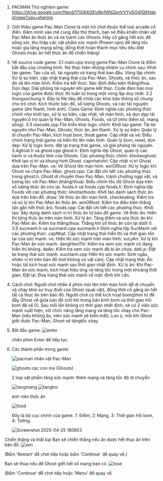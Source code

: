1. PACMAN
  Thử nghiệm game: https://drive.google.com/file/d/17jG84l2Elz8p1WN2pnVVYySOd1QXHabd/view?usp=sharing
2. Giới thiệu game
  Pac-Man Clone là một trò chơi thuộc thể loại arcade cổ điển. Đắm mình vào mê cung đầy thử thách, bạn sẽ điều 
  khiển nhân vật Pac-Man ăn thức ăn và né tránh các Ghosts. Hãy cố gắng hết sức để sống sót, thu thập các vật phẩm sức 
  mạnh (Power-ups) để tăng tốc hoặc gia tăng mạng sống, đồng thời hoàn thành mục tiêu tiêu diệt 
  Ghosts hoặc ăn hết thức ăn để chiến thắng!

3. Về source code game:
  3.1 main.cpp 
    trong game Pac-Man Clone là điểm bắt đầu của chương trình. Nó thực hiện những nhiệm vụ chính sau:
    Khởi tạo game: Tạo cửa sổ, tài nguyên và trạng thái ban đầu.
    Vòng lặp chính: Xử lý sự kiện, cập nhật trạng thái của Pac-Man, Ghosts, và thức ăn, sau đó vẽ lên màn hình.
    Kiểm tra kết thúc: Xác định điều kiện thắng/thua.
    Dọn dẹp: Giải phóng tài nguyên khi game kết thúc.
    Code đảm bảo mọi logic của game được thực thi tuần tự trong một vòng lặp duy nhất.
  3.2 thongsochung.h:
    Đây là file tiêu đề chứa các khai báo thông số chung cho trò chơi:
    Kích thước bản đồ, số lượng Ghosts, và các tài nguyên game (âm thanh, hình ảnh).
    Class Game: Định nghĩa các phương thức chính như khởi tạo, xử lý sự kiện, cập nhật, vẽ màn 
    hình, và dọn dẹp tài nguyên.ỗ trợ quản lý Pac-Man, Ghosts, Foods, và UI (như điểm số, mạng sống).
  3.3 macode.cpp
    File triển khai logic chính:
    Khởi tạo game: Tải tài nguyên như Pac-Man, Ghosts, thức ăn, âm thanh.
    Xử lý sự kiện: Quản lý di chuyển Pac-Man, kích hoạt bom, thoát game.
    Cập nhật và vẽ: Điều chỉnh trạng thái game và hiển thị lên màn hình.
    Quản lý bom, reset, dọn dẹp: Xử lý logic bom, đặt lại trạng thái game, và giải phóng tài nguyên.
  3.4ghost.h và ghost.cpp
    ghost.h: Định nghĩa lớp Ghost, quản lý các hành vi và thuộc tính của Ghosts.
    Các phương thức chính:
    khoitaoghost: Khởi tạo vị trí và khung hình Ghost.
    capnhatvitri: Cập nhật vị trí Ghost dựa trên Pac-Man.
    ve: Vẽ Ghost lên màn hình.
    winORlost: Xử lý logic khi Ghost va chạm Pac-Man.
    ghost.cpp: Cài đặt chi tiết các phương thức trong ghost.h.
    Ghost di chuyển theo Pac-Man, tránh chướng ngại vật, và tương tác với Pac-Man (thắng/thua).
    Điều chỉnh tốc độ Ghost dựa trên số lượng thức ăn còn lại.
  foods.h và foods.cpp
    foods.h:
    Định nghĩa lớp Foods với các phương thức:
    khoitaofoods: Khởi tạo danh sách thức ăn dựa trên bản đồ.
    draw: Vẽ thức ăn lên màn hình.
    checkeating: Kiểm tra và xử lý khi Pac-Man ăn thức ăn.
    winORlost: Kiểm tra điều kiện thắng (ăn gần hết thức ăn).
    foods.cpp:
    Cài đặt chi tiết các phương thức:
    Khởi tạo: Xây dựng danh sách vị trí thức ăn từ bản đồ game.
    Vẽ thức ăn: Hiển thị từng thức ăn trên màn hình.
    Xử lý ăn: Tăng điểm và xóa thức ăn khi Pac-Man ăn.
    Kiểm tra thắng/thua: Thắng khi số thức ăn còn lại dưới 0.
  3.5 sucmanh.h và sucmanh.cpp
    sucmanh.h
    Định nghĩa lớp SucManh với các phương thức:
    capNhat: Cập nhật trạng thái hiển thị và thời gian tồn tại của sức mạnh.
    ve: Hiển thị sức mạnh trên màn hình.
    xuLyAn: Xử lý khi Pac-Man ăn sức mạnh.
    dangHienThi: Kiểm tra xem sức mạnh có đang hiển thị không.
    daAn: Kiểm tra xem sức mạnh đã bị ăn chưa.
    datLai: Đặt lại trạng thái sức mạnh.
    sucmanh.cpp
    Hiển thị sức mạnh: Sinh ngẫu nhiên vị trí trên bản đồ (nơi không có vật cản).
    Cập nhật trạng thái: Ẩn hoặc tái kích hoạt sức mạnh sau thời gian nhất định.
    Xử lý ăn: Khi Pac-Man ăn sức mạnh, kích hoạt hiệu ứng và tăng tốc trong một khoảng thời gian.
    Đặt lại: Đưa trạng thái sức mạnh về mặc định khi cần.
4. Cách chơi: Người chơi nhấn 4 phím mũi tên trên màn hình để di chuyển và chạy khỏi sự truy đuổi của
   Ghost (quái vật), đồng thời cố gắng ăn hết tất cả thục ăn trên bản đồ. Người chơi có thể kích hoạt bom(phím h)
   để đẩy Ghost về giữa bản đồ (chỉ khi trong bán kính bom và thời gian hồi bom đã về 0). Sau mỗi lần không
   có thời gian nhất định, sẽ có 2 viên sức mạnh xuất hiện, với chức năng tăng mạng và tăng tốc chạy cho
   Pac-Man (nếu không ăn, viên sức mạnh sẽ biến mất). Lưu ý, mỗi khi Ghost giết được Pac-Man, Ghost sẽ tăngtốc chạy.
5. Bắt đầu game:
   ![enter](https://github.com/user-attachments/assets/c14ed913-95c9-49fc-a72d-1aa1706dc7b1)

   nhấn phím Enter để tiếp tục.
6. Các thành phần trong game:
   
   ![pacman](https://github.com/user-attachments/assets/2773cd18-1a8d-4f9a-9f00-ee32ebd14345)    nhân vật Pac-Man
   
   ![ghosts](https://github.com/user-attachments/assets/5ca26446-51a1-4d10-a08b-a37683c3be80)    các con ma (Ghosts)

   2 loại vật phẩm tăng sức mạnh: thêm mạng và tăng tốc độ di chuyển
   
   ![tangmang](https://github.com/user-attachments/assets/fcb2bcb1-ca37-47be-89f6-8e7a846d6c6b)
   ![tangtoc](https://github.com/user-attachments/assets/38ff6553-f063-4b77-8d20-37eb88fc6b4f)

   ảnh viên thức ăn
   
   ![food](https://github.com/user-attachments/assets/d7149fb8-7f46-41f5-ab69-92596c868607)   

   Đây là bộ cục chính của game.
     1: Điểm, 2: Mạng, 3: Thời gian hồi bom, 4: Tường.

   ![Screenshot 2025-04-25 180853](https://github.com/user-attachments/assets/ee4efa50-05be-4701-911f-e53813af7506)

  Chiến thắng và thất bại
    Bạn sẽ chiến thắng nếu ăn được hết thục ăn trên bản đồ.
    ![win](https://github.com/user-attachments/assets/f201ae33-0daa-416a-bf6e-e08a1c3e66e5)
    
   (Bấm 'Restart' để chơi tiếp hoặc bấm 'Continue' để quay về.)

   Bạn sẽ thua nếu để Ghost giết hết số mạng bạn có.
   ![lose](https://github.com/user-attachments/assets/f1ded3fa-2cf2-41c5-acf1-7c6335b52987)

   (Bấm 'Continue' để chơi tiếp hoặc 'Menu' để quay về.
   


    



  
   







































